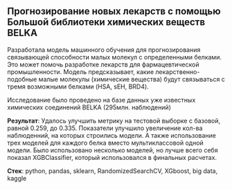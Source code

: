 ## Прогнозирование новых лекарств с помощью Большой библиотеки химических веществ BELKA


Разработала модель машинного обучения для прогнозирования связывающей способности малых молекул с определенными белками. Это может помочь  разработке лекарств для фармацевтической промышленности. Модель предсказывает, какие лекарственно-подобные малые молекулы (химические вещества) будут связываться с тремя возможными белками (HSA, sEH, BRD4).

Исследование было проведено на базе данных уже известных химических соединений BELKA (295млн. наблюдений)

**Результат**: Удалось улучшить метрику на тестовой выборке с базовой, равной 0.259, до 0.335. Показатели улучшило увеличение кол-ва наблюденний, на которых строились модели. А также использование трех моделей для каждого белка вместо мультиклассовой одной модели. Было использовано несколько моделей, но лучше всего себя показал XGBClassifier, который использовался в финальных расчетах.


**Стек**: python, pandas, sklearn, RandomizedSearchCV, XGboost, big data, kaggle
